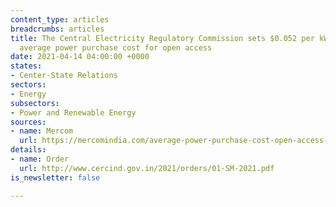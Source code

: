 ```yaml
---
content_type: articles
breadcrumbs: articles
title: The Central Electricity Regulatory Commission sets $0.052 per kWh as the national
  average power purchase cost for open access
date: 2021-04-14 04:00:00 +0000
states:
- Center-State Relations
sectors:
- Energy
subsectors:
- Power and Renewable Energy
sources:
- name: Mercom
  url: https://mercomindia.com/average-power-purchase-cost-open-access-solar/
details:
- name: Order
  url: http://www.cercind.gov.in/2021/orders/01-SM-2021.pdf
is_newsletter: false

---
```

